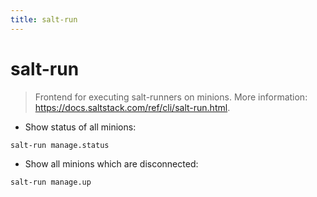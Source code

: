 ```yaml
---
title: salt-run
---
```

# salt-run

> Frontend for executing salt-runners on minions.
> More information: <https://docs.saltstack.com/ref/cli/salt-run.html>.

- Show status of all minions:

`salt-run manage.status`

- Show all minions which are disconnected:

`salt-run manage.up`
